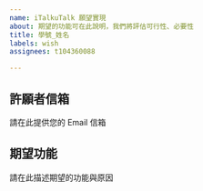 ```yaml
---
name: iTalkuTalk 願望實現
about: 期望的功能可在此說明，我們將評估可行性、必要性
title: 學號_姓名
labels: wish
assignees: t104360088

---
```


## 許願者信箱
請在此提供您的 Email 信箱

## 期望功能
請在此描述期望的功能與原因

